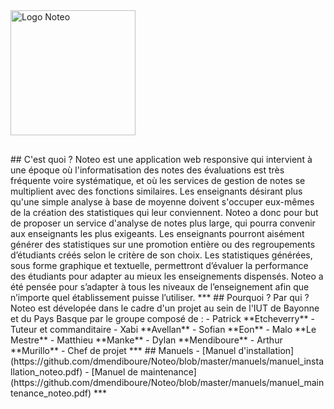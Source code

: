 <div class="text-center">
  <img width="200em" style="margin-bottom:30px" src="https://github.com/dmendiboure/Noteo/blob/master/public/img/banniere_noteo.jpg" alt="Logo Noteo">
</div>
## C'est quoi ?
Noteo est une application web responsive qui intervient à une époque où l'informatisation des notes des évaluations est très fréquente voire systématique, et où les services de gestion de notes se multiplient avec des fonctions similaires. Les enseignants désirant plus qu'une simple analyse à base de moyenne doivent s'occuper eux-mêmes de la création des statistiques qui leur conviennent. Noteo a donc pour but de proposer un service d'analyse de notes plus large, qui pourra convenir aux enseignants les plus exigeants. Les enseignants pourront aisément générer des statistiques sur une promotion entière ou des regroupements d’étudiants créés selon le critère de son choix. Les statistiques générées, sous forme graphique et textuelle, permettront d’évaluer la performance des étudiants pour adapter au mieux les enseignements dispensés. Noteo a été pensée pour s’adapter à tous les niveaux de l’enseignement afin que n’importe quel établissement puisse l’utiliser.
***
## Pourquoi ? Par qui ?
Noteo est dévelopée dans le cadre d'un projet au sein de l'IUT de Bayonne
et du Pays Basque par le groupe composé de :
  - Patrick **Etcheverry** - Tuteur et commanditaire
  - Xabi **Avellan**
  - Sofian **Eon**
  - Malo **Le Mestre**
  - Matthieu **Manke**
  - Dylan **Mendiboure**
  - Arthur **Murillo** - Chef de projet
***
## Manuels
 - [Manuel d'installation](https://github.com/dmendiboure/Noteo/blob/master/manuels/manuel_installation_noteo.pdf)
 - [Manuel de maintenance](https://github.com/dmendiboure/Noteo/blob/master/manuels/manuel_maintenance_noteo.pdf)
***
